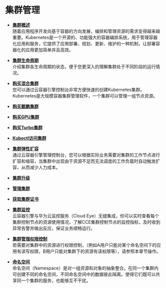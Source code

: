 # 集群管理<a name="cce_01_0027"></a>

-   **[集群概述](集群概述.md)**  
随着应用程序开发向基于容器的方向发展，编排和管理资源的需求变得越来越重要。Kubernetes是一个开源的、功能强大的容器编排系统，用于管理容器化应用和服务，它提供了应用部署、规划、更新、维护的一种机制，让部署容器化的应用更加简单并且高效。
-   **[集群生命周期](集群生命周期.md)**  
介绍集群各生命周期的状态，便于您更深入的理解集群处于不同阶段的运行情况。
-   **[购买混合集群](购买混合集群.md)**  
您可以通过云容器引擎控制台非常方便快速的创建Kubernetes集群。Kubernetes是大规模容器集群管理软件，一个集群可以管理一组节点资源。
-   **[购买鲲鹏集群](购买鲲鹏集群.md)**  

-   **[购买GPU集群](购买GPU集群.md)**  

-   **[购买Turbo集群](购买Turbo集群.md)**  

-   **[Kubectl访问集群](Kubectl访问集群.md)**  

-   **[集群弹性扩容](集群弹性扩容.md)**  
通过云容器引擎管理控制台，您可以根据实际业务需要对集群的工作节点进行扩容和缩容，当集群中出现由于资源不足而无法调度的工作负载时自动触发扩容，从而减少人力成本。
-   **[集群升级](集群升级.md)**  

-   **[管理集群](管理集群.md)**  

-   **[获取集群证书](获取集群证书.md)**  

-   **[集群监控](集群监控.md)**  
云容器引擎与华为云监控服务（Cloud Eye）无缝集成，你可以实时查看每个集群控制节点的资源使用情况，了解CCE集群控制节点的监控指标，及时收到异常告警并做出反应，保证业务顺畅运行。
-   **[集群管理权限控制](集群管理权限控制.md)**  
若需要对集群中的资源进行权限控制，（例如A用户只能对某个命名空间下的应用有读写权限，B用户只能对集群下的资源有读权限等），请参照本章节操作。
-   **[命名空间](命名空间.md)**  
命名空间（Namespace）是对一组资源和对象的抽象整合。在同一个集群内可创建不同的命名空间，不同命名空间中的数据彼此隔离。使得它们既可以共享同一个集群的服务，也能够互不干扰。

